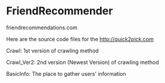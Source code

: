 # FriendRecommender
friendrecommendations.com

Here are the source code files for the http://quick2pick.com

Crawl: 1st version of crawling method

Crawl_Ver2: 2nd version (Newest Version) of crawling method

BasicInfo: The place to gather users' information
